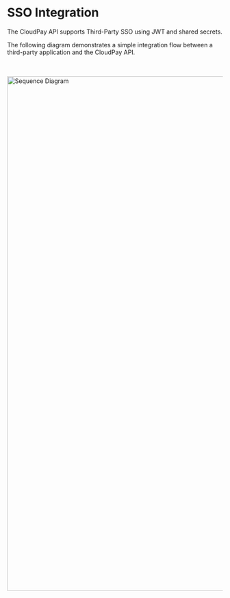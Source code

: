 # SSO Integration

The CloudPay API supports Third-Party SSO using JWT and shared secrets.

The following diagram demonstrates a simple integration flow between a third-party application and the CloudPay API.

</br></br>
<img src="https://lucid.app/publicSegments/view/1717b60b-aa42-46b1-8699-aeae31551d64/image.png" alt="Sequence Diagram" width="1200" style="align:center"/>


